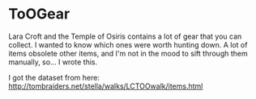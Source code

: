# ToOGear
Lara Croft and the Temple of Osiris contains a lot of gear that you can collect. I wanted to know which ones were worth hunting down. A lot of items obsolete other items, and I'm not in the mood to sift through them manually, so... I wrote this.

I got the dataset from here: http://tombraiders.net/stella/walks/LCTOOwalk/items.html
